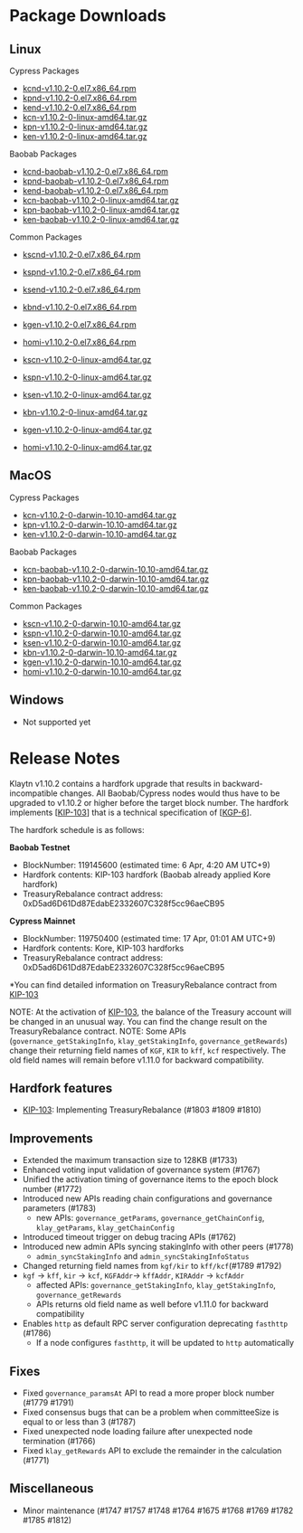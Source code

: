 # Package Downloads <a id="package-downloads"></a>

## Linux <a id="linux"></a>

Cypress Packages
- [kcnd-v1.10.2-0.el7.x86_64.rpm](https://packages.klaytn.net/klaytn/v1.10.2/kcnd-v1.10.2-0.el7.x86_64.rpm)
- [kpnd-v1.10.2-0.el7.x86_64.rpm](https://packages.klaytn.net/klaytn/v1.10.2/kpnd-v1.10.2-0.el7.x86_64.rpm)
- [kend-v1.10.2-0.el7.x86_64.rpm](https://packages.klaytn.net/klaytn/v1.10.2/kend-v1.10.2-0.el7.x86_64.rpm)
- [kcn-v1.10.2-0-linux-amd64.tar.gz](https://packages.klaytn.net/klaytn/v1.10.2/kcn-v1.10.2-0-linux-amd64.tar.gz)
- [kpn-v1.10.2-0-linux-amd64.tar.gz](https://packages.klaytn.net/klaytn/v1.10.2/kpn-v1.10.2-0-linux-amd64.tar.gz)
- [ken-v1.10.2-0-linux-amd64.tar.gz](https://packages.klaytn.net/klaytn/v1.10.2/ken-v1.10.2-0-linux-amd64.tar.gz)

Baobab Packages
- [kcnd-baobab-v1.10.2-0.el7.x86_64.rpm](https://packages.klaytn.net/klaytn/v1.10.2/kcnd-baobab-v1.10.2-0.el7.x86_64.rpm)
- [kpnd-baobab-v1.10.2-0.el7.x86_64.rpm](https://packages.klaytn.net/klaytn/v1.10.2/kpnd-baobab-v1.10.2-0.el7.x86_64.rpm)
- [kend-baobab-v1.10.2-0.el7.x86_64.rpm](https://packages.klaytn.net/klaytn/v1.10.2/kend-baobab-v1.10.2-0.el7.x86_64.rpm)
- [kcn-baobab-v1.10.2-0-linux-amd64.tar.gz](https://packages.klaytn.net/klaytn/v1.10.2/kcn-baobab-v1.10.2-0-linux-amd64.tar.gz)
- [kpn-baobab-v1.10.2-0-linux-amd64.tar.gz](https://packages.klaytn.net/klaytn/v1.10.2/kpn-baobab-v1.10.2-0-linux-amd64.tar.gz)
- [ken-baobab-v1.10.2-0-linux-amd64.tar.gz](https://packages.klaytn.net/klaytn/v1.10.2/ken-baobab-v1.10.2-0-linux-amd64.tar.gz)

Common Packages
- [kscnd-v1.10.2-0.el7.x86_64.rpm](https://packages.klaytn.net/klaytn/v1.10.2/kscnd-v1.10.2-0.el7.x86_64.rpm)
- [kspnd-v1.10.2-0.el7.x86_64.rpm](https://packages.klaytn.net/klaytn/v1.10.2/kspnd-v1.10.2-0.el7.x86_64.rpm)
- [ksend-v1.10.2-0.el7.x86_64.rpm](https://packages.klaytn.net/klaytn/v1.10.2/ksend-v1.10.2-0.el7.x86_64.rpm)
- [kbnd-v1.10.2-0.el7.x86_64.rpm](https://packages.klaytn.net/klaytn/v1.10.2/kbnd-v1.10.2-0.el7.x86_64.rpm)
- [kgen-v1.10.2-0.el7.x86_64.rpm](https://packages.klaytn.net/klaytn/v1.10.2/kgen-v1.10.2-0.el7.x86_64.rpm)
- [homi-v1.10.2-0.el7.x86_64.rpm](https://packages.klaytn.net/klaytn/v1.10.2/homi-v1.10.2-0.el7.x86_64.rpm)

- [kscn-v1.10.2-0-linux-amd64.tar.gz](https://packages.klaytn.net/klaytn/v1.10.2/kscn-v1.10.2-0-linux-amd64.tar.gz)
- [kspn-v1.10.2-0-linux-amd64.tar.gz](https://packages.klaytn.net/klaytn/v1.10.2/kspn-v1.10.2-0-linux-amd64.tar.gz)
- [ksen-v1.10.2-0-linux-amd64.tar.gz](https://packages.klaytn.net/klaytn/v1.10.2/ksen-v1.10.2-0-linux-amd64.tar.gz)
- [kbn-v1.10.2-0-linux-amd64.tar.gz](https://packages.klaytn.net/klaytn/v1.10.2/kbn-v1.10.2-0-linux-amd64.tar.gz)
- [kgen-v1.10.2-0-linux-amd64.tar.gz](https://packages.klaytn.net/klaytn/v1.10.2/kgen-v1.10.2-0-linux-amd64.tar.gz)
- [homi-v1.10.2-0-linux-amd64.tar.gz](https://packages.klaytn.net/klaytn/v1.10.2/homi-v1.10.2-0-linux-amd64.tar.gz)


## MacOS <a id="macos"></a>

Cypress Packages
- [kcn-v1.10.2-0-darwin-10.10-amd64.tar.gz](https://packages.klaytn.net/klaytn/v1.10.2/kcn-v1.10.2-0-darwin-10.10-amd64.tar.gz)
- [kpn-v1.10.2-0-darwin-10.10-amd64.tar.gz](https://packages.klaytn.net/klaytn/v1.10.2/kpn-v1.10.2-0-darwin-10.10-amd64.tar.gz)
- [ken-v1.10.2-0-darwin-10.10-amd64.tar.gz](https://packages.klaytn.net/klaytn/v1.10.2/ken-v1.10.2-0-darwin-10.10-amd64.tar.gz)

Baobab Packages
- [kcn-baobab-v1.10.2-0-darwin-10.10-amd64.tar.gz](https://packages.klaytn.net/klaytn/v1.10.2/kcn-baobab-v1.10.2-0-darwin-10.10-amd64.tar.gz)
- [kpn-baobab-v1.10.2-0-darwin-10.10-amd64.tar.gz](https://packages.klaytn.net/klaytn/v1.10.2/kpn-baobab-v1.10.2-0-darwin-10.10-amd64.tar.gz)
- [ken-baobab-v1.10.2-0-darwin-10.10-amd64.tar.gz](https://packages.klaytn.net/klaytn/v1.10.2/ken-baobab-v1.10.2-0-darwin-10.10-amd64.tar.gz)

Common Packages
- [kscn-v1.10.2-0-darwin-10.10-amd64.tar.gz](https://packages.klaytn.net/klaytn/v1.10.2/kscn-v1.10.2-0-darwin-10.10-amd64.tar.gz)
- [kspn-v1.10.2-0-darwin-10.10-amd64.tar.gz](https://packages.klaytn.net/klaytn/v1.10.2/kspn-v1.10.2-0-darwin-10.10-amd64.tar.gz)
- [ksen-v1.10.2-0-darwin-10.10-amd64.tar.gz](https://packages.klaytn.net/klaytn/v1.10.2/ksen-v1.10.2-0-darwin-10.10-amd64.tar.gz)
- [kbn-v1.10.2-0-darwin-10.10-amd64.tar.gz](https://packages.klaytn.net/klaytn/v1.10.2/kbn-v1.10.2-0-darwin-10.10-amd64.tar.gz)
- [kgen-v1.10.2-0-darwin-10.10-amd64.tar.gz](https://packages.klaytn.net/klaytn/v1.10.2/kgen-v1.10.2-0-darwin-10.10-amd64.tar.gz)
- [homi-v1.10.2-0-darwin-10.10-amd64.tar.gz](https://packages.klaytn.net/klaytn/v1.10.2/homi-v1.10.2-0-darwin-10.10-amd64.tar.gz)

## Windows <a id="windows"></a>

- Not supported yet


# Release Notes <a id="release-notes"></a>

Klaytn v1.10.2 contains a hardfork upgrade that results in backward-incompatible changes. All Baobab/Cypress nodes would thus have to be upgraded to v1.10.2 or higher before the target block number. The hardfork implements [[KIP-103](https://kips.klaytn.foundation/KIPs/kip-103)] that is a technical specification of [[KGP-6](https://govforum.klaytn.foundation/t/kgp-6-proposal-to-establish-a-sustainable-and-verifiable-klay-token-economy/157)].

The hardfork schedule is as follows:

**Baobab Testnet**
- BlockNumber: 119145600 (estimated time: 6 Apr, 4:20 AM UTC+9)
- Hardfork contents: KIP-103 hardfork (Baobab already applied Kore hardfork)
- TreasuryRebalance contract address: 0xD5ad6D61Dd87EdabE2332607C328f5cc96aeCB95

**Cypress Mainnet**
- BlockNumber: 119750400 (estimated time: 17 Apr, 01:01 AM UTC+9)
- Hardfork contents: Kore, KIP-103 hardforks
- TreasuryRebalance contract address: 0xD5ad6D61Dd87EdabE2332607C328f5cc96aeCB95

*You can find detailed information on TreasuryRebalance contract from [KIP-103](https://kips.klaytn.foundation/KIPs/kip-103)

NOTE: At the activation of [KIP-103](https://github.com/klaytn/kips/pull/104), the balance of the Treasury account will be changed in an unusual way. You can find the change result on the TreasuryRebalance contract. NOTE: Some APIs (`governance_getStakingInfo`, `klay_getStakingInfo`, `governance_getRewards`) change their returning field names of `KGF`, `KIR` to `kff`, `kcf` respectively. The old field names will remain before v1.11.0 for backward compatibility.


## Hardfork features
- [KIP-103](https://kips.klaytn.foundation/KIPs/kip-103): Implementing TreasuryRebalance (#1803 #1809 #1810)


## Improvements
- Extended the maximum transaction size to 128KB (#1733)
- Enhanced voting input validation of governance system (#1767)
- Unified the activation timing of governance items to the epoch block number (#1772)
- Introduced new APIs reading chain configurations and governance parameters (#1783)
    - new APIs: `governance_getParams`, `governance_getChainConfig`, `klay_getParams`, `klay_getChainConfig`
- Introduced timeout trigger on debug tracing APIs (#1762)
- Introduced new admin APIs syncing stakingInfo with other peers (#1778)
    - `admin_syncStakingInfo` and `admin_syncStakingInfoStatus`
- Changed returning field names from `kgf/kir` to `kff/kcf`(#1789 #1792)
- `kgf` -> `kff`, `kir` -> `kcf`, `KGFAddr`-> `kffAddr`, `KIRAddr` -> `kcfAddr`
    - affected APIs: `governance_getStakingInfo`, `klay_getStakingInfo`, `governance_getRewards`
    - APIs returns old field name as well before v1.11.0 for backward compatibility
- Enables `http` as default RPC server configuration deprecating `fasthttp` (#1786)
    - If a node configures `fasthttp`, it will be updated to `http` automatically


## Fixes
- Fixed `governance_paramsAt` API to read a more proper block number (#1779 #1791)
- Fixed consensus bugs that can be a problem when committeeSize is equal to or less than 3 (#1787)
- Fixed unexpected node loading failure after unexpected node termination (#1766)
- Fixed `klay_getRewards` API to exclude the remainder in the calculation (#1771)


## Miscellaneous
- Minor maintenance (#1747 #1757 #1748 #1764 #1675 #1768 #1769 #1782 #1785 #1812)